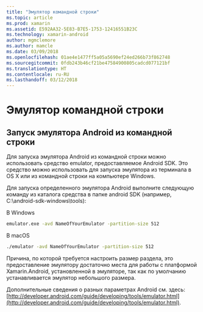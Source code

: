 ```yaml
---
title: "Эмулятор командной строки"
ms.topic: article
ms.prod: xamarin
ms.assetid: E592AA32-5E83-B7E5-1753-12416551B23C
ms.technology: xamarin-android
author: mgmclemore
ms.author: mamcle
ms.date: 03/09/2018
ms.openlocfilehash: 01ae4e1477ff5a05a5690ef24ed266b73f862748
ms.sourcegitcommit: 0fdb243b46cf21be47584900805cadcd077121bf
ms.translationtype: HT
ms.contentlocale: ru-RU
ms.lasthandoff: 03/12/2018
---
```

# <a name="command-line-emulator"></a>Эмулятор командной строки


## <a name="running-the-android-emulator-from-the-command-line"></a>Запуск эмулятора Android из командной строки

Для запуска эмулятора Android из командной строки можно использовать средство emulator, предоставляемое Android SDK. Это средство можно использовать для запуска эмулятора из терминала в OS X или из командной строки на компьютере Windows.

Для запуска определенного эмулятора Android выполните следующую команду из каталога средства в папке android SDK (например, C:\android-sdk-windows\tools):

В Windows

```cmd
emulator.exe -avd NameOfYourEmulator -partition-size 512
```

В macOS

```bash
./emulator -avd NameOfYourEmulator -partition-size 512
```

Причина, по которой требуется настроить размер раздела, это предоставление эмулятору достаточно места для работы с платформой Xamarin.Android, установленной в эмуляторе, так как по умолчанию устанавливается эмулятор небольшого размера.

Дополнительные сведения о разных параметрах Android см. здесь: [http://developer.android.com/guide/developing/tools/emulator.html](http://developer.android.com/guide/developing/tools/emulator.html).
